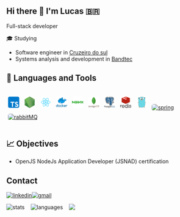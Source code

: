 ## Hi there 👋 I'm Lucas 🇧🇷

Full-stack developer

 🎓 Studying 
  * Software engineer in [Cruzeiro do sul](https://www.cruzeirodosul.edu.br/)
  * Systems analysis and development in [Bandtec](http://www.digitalschool.com.br/)

<!-- [<img src="https://raw.githubusercontent.com/devicons/devicon/master/icons/typescript/typescript-original.svg" alt="Typescript" height="30" style="vertical-align:top; margin:4px; border-radius:5px;"/>](https://www.typescriptlang.org "Typescript docs") -->

## 🧰 Languages and Tools
<div style="display:flex;align-items:center;gap:4px">

[<img src="https://raw.githubusercontent.com/devicons/devicon/master/icons/typescript/typescript-original.svg" alt="Typescript" height="30" style="vertical-align:top; margin:4px; border-radius:5px;"/>](https://www.typescriptlang.org "Typescript docs")
[<img src="https://raw.githubusercontent.com/github/explore/80688e429a7d4ef2fca1e82350fe8e3517d3494d/topics/nodejs/nodejs.png" alt="Nodejs" height="30" style="vertical-align:top; margin:4px;border-radius:5px;">](https://nodejs.org/en/docs/ "Nodejs docs")
[<img src="https://raw.githubusercontent.com/github/explore/80688e429a7d4ef2fca1e82350fe8e3517d3494d/topics/react/react.png" alt="Reactjs" height="30" style="vertical-align:top; margin:4px;border-radius:5px;">](https://pt-br.reactjs.org/docs/getting-started.html "Reactjs docs")
[<img src="https://raw.githubusercontent.com/github/explore/80688e429a7d4ef2fca1e82350fe8e3517d3494d/topics/docker/docker.png" alt="Docker" height="30" style="vertical-align:top; margin:4px;border-radius:5px;">](https://docs.docker.com/ "Docker documentation")
[<img src="https://raw.githubusercontent.com/devicons/devicon/master/icons/nginx/nginx-original.svg" style="margin:4px;border-radius:5px;" alt="Nginx" width="30" height="30"/>](https://www.nginx.com/ "Nginx docs")
[<img src="https://raw.githubusercontent.com/devicons/devicon/master/icons/mongodb/mongodb-original-wordmark.svg" alt="Mongodb" height="30" style="vertical-align:top; margin:4px;border-radius:5px;">](https://docs.mongodb.com/ "MongoDB documentation")
[<img src="https://raw.githubusercontent.com/devicons/devicon/master/icons/postgresql/postgresql-original-wordmark.svg" alt="Postgres" height="30" style="vertical-align:top; margin:4px;border-radius:5px;">](https://www.postgresql.org "Postgres documentation")
[<img src="https://raw.githubusercontent.com/devicons/devicon/master/icons/redis/redis-original-wordmark.svg" alt="Redis" height="30" style="vertical-align:top; margin:4px;border-radius:5px;">](https://redis.io "Redis documentation")
[<img src="https://raw.githubusercontent.com/devicons/devicon/master/icons/go/go-original.svg" alt="GO lang" height="30" style="vertical-align:top; margin:4px;border-radius:5px;">](https://go.dev "GO lang documentation")
[<img src="https://www.vectorlogo.zone/logos/springio/springio-icon.svg" alt="spring" style="margin:4px;border-radius:5px;" width="30" height="30"/>](https://spring.io/ "Spring docs")
[<img src="https://www.vectorlogo.zone/logos/rabbitmq/rabbitmq-icon.svg" alt="rabbitMQ"  style="margin:4px;border-radius:5px;" width="30" height="30"/>](https://www.rabbitmq.com/ "RabbitMQ docs")



</div>



## 📈 Objectives

* OpenJS NodeJs Application Developer (JSNAD) certification
## Contact

[![linkedin](https://img.shields.io/badge/linkedin-%230077B5.svg?&style=for-the-badge&logo=linkedin&logoColor=white)](https://www.linkedin.com/in/lucas-feitosa-bb39b2119/ "linkedin")[![gmail](https://img.shields.io/badge/Gmail-D14836?style=for-the-badge&logo=gmail&logoColor=white)](mailto:lukasalves271@gmail.com?subject=contato "send mail")

<div style="display: flex; flex-grow: row wrap; gap: 1rem;">
<img style="height: 150px" src="https://github-readme-stats.vercel.app/api?username=lucasti79&show_icons=true&locale=en&count_private=true&include_all_commits=true&hide=issues" alt="stats" title="stats"/>
<img style="height: 150px" src="https://github-readme-stats.vercel.app/api/top-langs/?username=LucasTI79&layout=compact&langs_count=8" alt="languages" title="languages"/>
<img style="height: 150px" src="https://wakatime.com/share/@8ed467fd-eddb-4dd6-9f5d-a56264ee9c9c/c82fc734-865c-45c9-af89-4998aaf79b2f.svg" />
</div>



